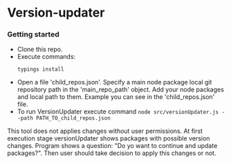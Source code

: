 # Version-updater

### Getting started

- Clone this repo.
- Execute commands:
  ```
  typings install
  ```
- Open a file 'child_repos.json'. Specify a main node package local git repository path in the 'main_repo_path' object. Add your node packages and local path to them. Example you can see in the 'child_repos.json' file.
- To run VersionUpdater execute command `node src/versionUpdater.js --path PATH_TO_child_repos.json`

This tool does not applies changes without user permissions. At first execution stage versionUpdater shows packages with possible version changes. Program shows a question: "Do yo want to continue and update packages?". Then user should take decision to apply this changes or not. 
